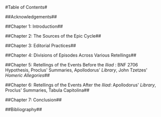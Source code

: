 #Table of Contents#

##Acknowledgements##

##Chapter 1: Introduction##

##Chapter 2: The Sources of the Epic Cycle##

##Chapter 3: Editorial Practices##

##Chapter 4: Divisions of Episodes Across Various Retellings##

##Chapter 5: Retellings of the Events Before the *Iliad* : BNF 2706 Hypothesis, Proclus' Summaries, Apollodorus' *Library*, John Tzetzes' *Homeric Allegories*##

##Chapter 6: Retellings of the Events After the *Iliad*: Apollodorus' *Library*, Proclus' Summaries, Tabula Capitolina##

##Chapter 7: Conclusion##

##Bibliography##

